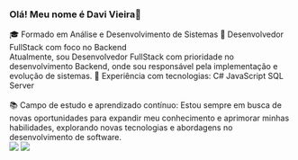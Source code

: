 ### Olá! Meu nome é Davi Vieira👋
<div>
🎓 Formado em Análise e Desenvolvimento de Sistemas
💼 Desenvolvedor FullStack com foco no Backend
<br/>
Atualmente, sou Desenvolvedor FullStack com prioridade no desenvolvimento Backend, onde sou responsável pela implementação e evolução de sistemas.
🚀 Experiência com tecnologias:
C#
JavaScript
SQL Server
</div>
<div>
<br/>
📚 Campo de estudo e aprendizado contínuo:
Estou sempre em busca de novas oportunidades para expandir meu conhecimento e aprimorar minhas habilidades, explorando novas tecnologias e abordagens no desenvolvimento de software.
</div>
<a href= "https://www.linkedin.com/in/davi-vieira-b033aa232/"> <img src = "https://img.shields.io/badge/LinkedIn-0077B5?style=for-the-badge&logo=linkedin&logoColor=white" target="_blank"></a>
<a href= "https://www.instagram.com/sdavivieira/"> <img src = "https://img.shields.io/badge/Instagram-E4405F?style=for-the-badge&logo=instagram&logoColor=white" target="_blank"></a>
